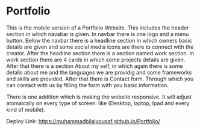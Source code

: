 # Portfolio
This is the mobile version of a Portfolio Website.
This includes the header section in which navabar is given. In navbar there is one logo and a menu button.
Below the navbar there is a headline section in which owners basic details are given and some social media icons are there to connect with the creator.
After the headline section there is a section named work section. 
In work section there are 4 cards in which some projects details are given.
After that there is a section About my self, in which again there is some detalis about me and the languages we are providig and some frameworks and skills are provided.
After that there is Contact form. Through which you can contact with us by filling the form with you basic information.

There is one addition which is making the website responsive. It will adjust atomaically on every type of screen:
like (Desktop, laptop, Ipad and every kind of mobile).

Deploy Link: https://muhammadbilalyousaf.github.io/Portfolio/
